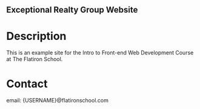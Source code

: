 Exceptional Realty Group Website
---

# Description

This is an example site for the Intro to Front-end Web Development Course at The Flatiron School.

# Contact
email: {USERNAME}@flatironschool.com
